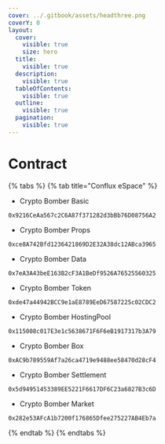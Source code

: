 ```yaml
---
cover: ../.gitbook/assets/headthree.png
coverY: 0
layout:
  cover:
    visible: true
    size: hero
  title:
    visible: true
  description:
    visible: true
  tableOfContents:
    visible: true
  outline:
    visible: true
  pagination:
    visible: true
---
```


# Contract



{% tabs %}
{% tab title="Conflux eSpace" %}
* Crypto Bomber Basic

```
0x9216CeAa567c2C6A87f371282d3bBb76D08756A2
```

* Crypto Bomber Props

```
0xce8A742Bfd1236421869D2E32A38dc12ABca3965
```

* Crypto Bomber Data

```
0x7eA3A43beE163B2cF3A1BeDf9526A76525560325
```

* Crypto Bomber Token

```
0xde47a44942BCC9e1aE8789EeD67587225c02CDC2
```

* Crypto Bomber HostingPool

```
0x115008c017E3e1c5638671F6F6eB1917317b3A79
```

* Crypto Bomber Box

```
0xAC9b789559Af7a26ca4719e9488ee58470d28cF4
```

* Crypto Bomber Settlement

```
0x5d94951453389EE5221F6617DF6C23a6827B3c6D
```

* Crypto Bomber Market

```
0x282e53AFcA1b7200f176865Dfee275227AB4Eb7a
```
{% endtab %}
{% endtabs %}
